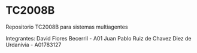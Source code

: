 # TC2008B
Repositorio TC2008B para sistemas multiagentes 

Integrantes:
David Flores Becerril - A01
Juan Pablo Ruiz de Chavez Diez de Urdanivia - A01783127
